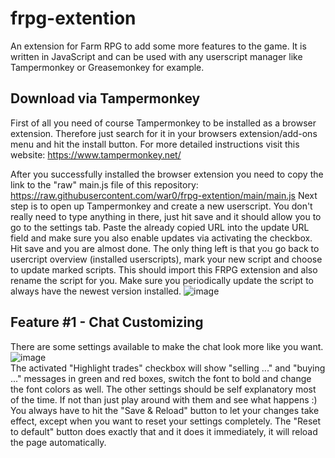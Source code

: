 # frpg-extention
An extension for Farm RPG to add some more features to the game. It is written in JavaScript and can be used with any userscript manager like Tampermonkey or Greasemonkey for example.

## Download via Tampermonkey
First of all you need of course Tampermonkey to be installed as a browser extension. Therefore just search for it in your browsers extension/add-ons menu and hit the install button. For more detailed instructions visit this website: https://www.tampermonkey.net/

After you successfully installed the browser extension you need to copy the link to the "raw" main.js file of this repository: https://raw.githubusercontent.com/war0/frpg-extention/main/main.js
Next step is to open up Tampermonkey and create a new userscript. You don't really need to type anything in there, just hit save and it should allow you to go to the settings tab. Paste the already copied URL into the update URL field and make sure you also enable updates via activating the checkbox. Hit save and you are almost done. The only thing left is that you go back to usercript overview (installed userscripts), mark your new script and choose to update marked scripts. This should import this FRPG extension and also rename the script for you. 
Make sure you periodically update the script to always have the newest version installed.
![image](https://user-images.githubusercontent.com/35682065/186091254-aa750470-f702-4e63-b93d-5f6cafa774ce.png)  
  
## Feature #1 - Chat Customizing
There are some settings available to make the chat look more like you want.
![image](https://user-images.githubusercontent.com/35682065/186082040-85850940-fc4e-4c17-9f63-d569a868cb83.png)  
The activated "Highlight trades" checkbox will show "selling ..." and "buying ..." messages in green and red boxes, switch the font to bold and change the font colors as well. The other settings should be self explanatory most of the time. If not than just play around with them and see what happens :)   
You always have to hit the "Save & Reload" button to let your changes take effect, except when you want to reset your settings completely. The "Reset to default" button does exactly that and it does it immediately, it will reload the page automatically.

